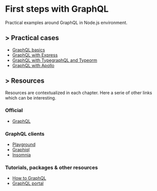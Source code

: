 # First steps with GraphQL

Practical examples around GraphQL in Node.js environment.

## > Practical cases

- [GraphQL basics](./01-graphql-basics/)
- [GraphQL with Express](./02-graphql-express/)
- [GraphQL with TypegraphQL and Typeorm](./03-graphql-typegraphql)
- [GraphQL with Apollo](./04-graphql-apollo)

## > Resources

Resources are contextualized in each chapter. Here a serie of other links which can be interesting.

### Official

- [GraphQL](https://graphql.org/)

### GraphQL clients

- [Playground](https://www.graphqlbin.com/v2/new)
- [Graphiql](https://github.com/graphql/graphiql)
- [Insomnia](https://insomnia.rest/)

### Tutorials, packages & other resources

- [How to GraphQL](https://www.howtographql.com/)
- [GraphQL portal](https://www.graphql-portal.com/)